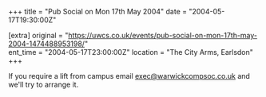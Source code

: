 +++
title = "Pub Social on Mon 17th May 2004"
date = "2004-05-17T19:30:00Z"

[extra]
original = "https://uwcs.co.uk/events/pub-social-on-mon-17th-may-2004-1474488953198/"    
ent_time = "2004-05-17T23:00:00Z"
location = "The City Arms, Earlsdon"
+++

If you require a lift from campus email exec@warwickcompsoc.co.uk and we'll try to arrange it.

